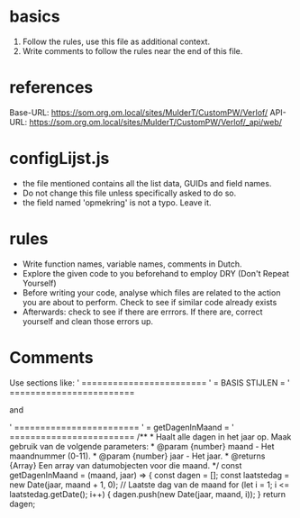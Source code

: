 # basics
1. Follow the rules, use this file as additional context.
2. Write comments to follow the rules near the end of this file.

# references
Base-URL: https://som.org.om.local/sites/MulderT/CustomPW/Verlof/
API-URL: https://som.org.om.local/sites/MulderT/CustomPW/Verlof/_api/web/

# configLijst.js
- the file mentioned contains all the list data, GUIDs and field names.
- Do not change this file unless specifically asked to do so.
- the field named 'opmekring' is not a typo. Leave it.
  <!--
    Let op: De veldnaam 'opmekring' is bewust zo gespeld en is geen spelfout.
    Dit is de correcte naam zoals deze in de brondata voorkomt; NIET wijzigen naar 'opmerking'.
  -->

# rules
- Write function names, variable names, comments in Dutch.
- Explore the given code to you beforehand to employ DRY (Don't Repeat Yourself)
- Before writing your code, analyse which files are related to the action you are about to perform. Check to see if similar code already exists
- Afterwards: check to see if there are errrors. If there are, correct yourself and clean those errors up.

# Comments
Use sections like:
' ========================
' =     BASIS STIJLEN    =
' ========================

and 

' ========================
' =   getDagenInMaand    =
' ========================
    /**
     * Haalt alle dagen in het jaar op. Maak gebruik van de volgende parameters:
     * @param {number} maand - Het maandnummer (0-11).
     * @param {number} jaar - Het jaar.
     * @returns {Array<Date>} Een array van datumobjecten voor die maand.
     */
    const getDagenInMaand = (maand, jaar) => {
      const dagen = [];
      const laatstedag = new Date(jaar, maand + 1, 0); // Laatste dag van de maand
      for (let i = 1; i <= laatstedag.getDate(); i++) {
        dagen.push(new Date(jaar, maand, i));
      }
      return dagen;